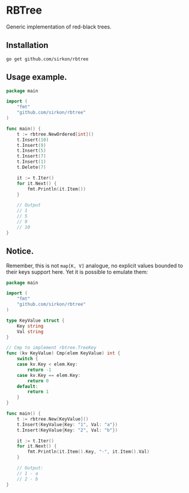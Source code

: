 # RBTree

Generic implementation of red-black trees.

## Installation

```shell
go get github.com/sirkon/rbtree
```

## Usage example.

```go
package main

import (
	"fmt"
	"github.com/sirkon/rbtree"
)

func main() {
	t := rbtree.NewOrdered[int]()
	t.Insert(10)
	t.Insert(9)
	t.Insert(5)
	t.Insert(7)
	t.Insert(1)
	t.Delete(7)

	it := t.Iter()
	for it.Next() {
		fmt.Println(it.Item())
	}

	// Output
	// 1
	// 5
	// 9
	// 10
}
```

## Notice.

Remember, this is not `map[K, V]` analogue, no explicit values bounded to their keys support here.
Yet it is possible to emulate them:

```go
package main

import (
	"fmt"
	"github.com/sirkon/rbtree"
)

type KeyValue struct {
	Key string
	Val string
}

// Cmp to implement rbtree.TreeKey
func (kv KeyValue) Cmp(elem KeyValue) int {
	switch {
	case kv.Key < elem.Key:
		return -1
	case kv.Key == elem.Key:
		return 0
	default:
		return 1
	}
}

func main() {
	t := rbtree.New[KeyValue]()
	t.Insert(KeyValue{Key: "1", Val: "a"})
	t.Insert(KeyValue{Key: "2", Val: "b"})

	it := t.Iter()
	for it.Next() {
		fmt.Println(it.Item().Key, "-", it.Item().Val)
	}

	// Output:
	// 1 - a
	// 2 - b
}
```
